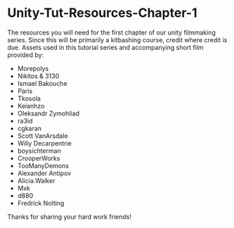 # Unity-Tut-Resources-Chapter-1
The resources you will need for the first chapter of our unity filmmaking series.
Since this will be primarily a kitbashing course, credit where credit is due. Assets used in this tutorial series and accompanying short film provided by:

* Morepolys
* Nikitos & 3130
* Ismael Bakouche
* Paris
* Tkosola
* Keianhzo
* Oleksandr Zymohliad
* ra3id
* cgkaran
* Scott VanArsdale
* Willy Decarpentrie
* boysichterman
* CrooperWorks
* TooManyDemons
* Alexander Antipov
* Alicia.Walker
* Mxk
* d880
* Fredrick Nolting

Thanks for sharing your hard work friends!
